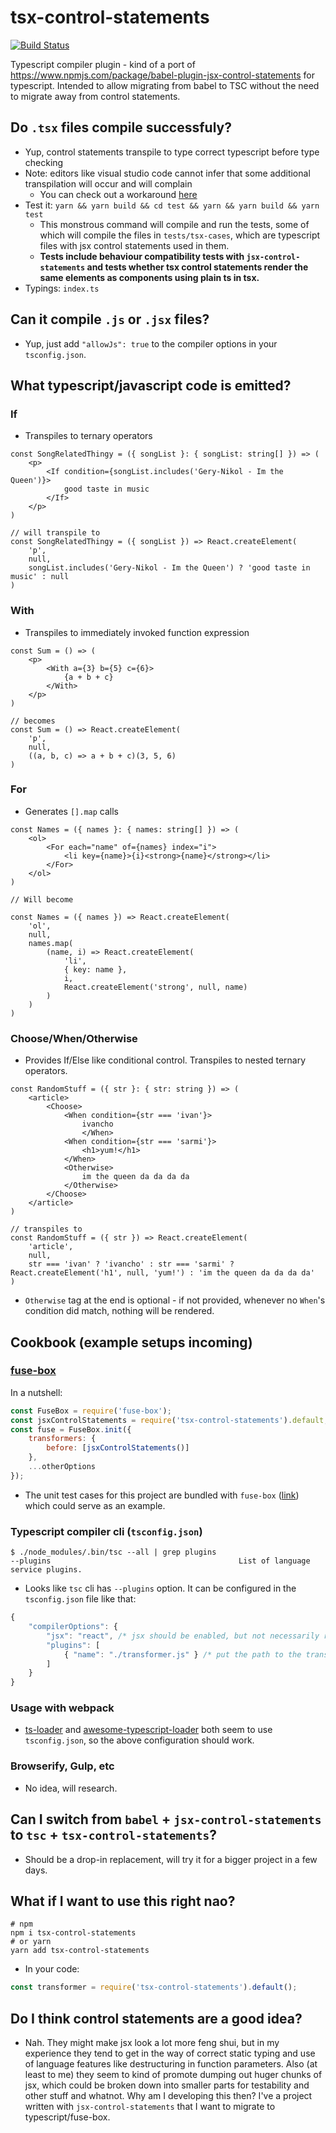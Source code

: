 # tsx-control-statements

[![Build Status](https://travis-ci.org/KonstantinSimeonov/tsx-control-statements.svg?branch=master)](https://travis-ci.org/KonstantinSimeonov/tsx-control-statements)

Typescript compiler plugin - kind of a port of https://www.npmjs.com/package/babel-plugin-jsx-control-statements for typescript. Intended to allow migrating from babel to TSC without the need to migrate away from control statements.

## Do `.tsx` files compile successfuly?
- Yup, control statements transpile to type correct typescript before type checking
- Note: editors like visual studio code cannot infer that some additional transpilation will occur and will complain
    - You can check out a workaround [here](./test/tsx-cases/for.tsx)
- Test it: `yarn && yarn build && cd test && yarn && yarn build && yarn test`
    - This monstrous command will compile and run the tests, some of which will compile the files in `tests/tsx-cases`, which are typescript files with jsx control statements used in them.
    - **Tests include behaviour compatibility tests with `jsx-control-statements` and tests whether tsx control statements render the same elements as components using plain ts in tsx.**
- Typings: `index.ts`

## Can it compile `.js` or `.jsx` files?
- Yup, just add `"allowJs": true` to the compiler options in your `tsconfig.json`.

## What typescript/javascript code is emitted?

### If
- Transpiles to ternary operators

```tsx
const SongRelatedThingy = ({ songList }: { songList: string[] }) => (
    <p>
        <If condition={songList.includes('Gery-Nikol - Im the Queen')}>
            good taste in music
        </If>
    </p>
)

// will transpile to
const SongRelatedThingy = ({ songList }) => React.createElement(
    'p',
    null,
    songList.includes('Gery-Nikol - Im the Queen') ? 'good taste in music' : null
)
```

### With
- Transpiles to immediately invoked function expression

```tsx
const Sum = () => (
    <p>
        <With a={3} b={5} c={6}>
            {a + b + c}
        </With>
    </p>
)

// becomes
const Sum = () => React.createElement(
    'p',
    null,
    ((a, b, c) => a + b + c)(3, 5, 6)
)
```

### For
- Generates `[].map` calls
```tsx
const Names = ({ names }: { names: string[] }) => (
    <ol>
        <For each="name" of={names} index="i">
            <li key={name}>{i}<strong>{name}</strong></li>
        </For>
    </ol>
)

// Will become

const Names = ({ names }) => React.createElement(
    'ol',
    null,
    names.map(
        (name, i) => React.createElement(
            'li',
            { key: name },
            i,
            React.createElement('strong', null, name)
        )
    )
)
```

### Choose/When/Otherwise
- Provides If/Else like conditional control. Transpiles to nested ternary operators.

```tsx
const RandomStuff = ({ str }: { str: string }) => (
    <article>
        <Choose>
            <When condition={str === 'ivan'}>
                ivancho
                </When>
            <When condition={str === 'sarmi'}>
                <h1>yum!</h1>
            </When>
            <Otherwise>
                im the queen da da da da
            </Otherwise>
        </Choose>
    </article>
)

// transpiles to
const RandomStuff = ({ str }) => React.createElement(
    'article',
    null,
    str === 'ivan' ? 'ivancho' : str === 'sarmi' ? React.createElement('h1', null, 'yum!') : 'im the queen da da da da'
)
```

- `Otherwise` tag at the end is optional - if not provided, whenever no `When`'s condition did match, nothing will be rendered.

## Cookbook (example setups incoming)

### [fuse-box](https://github.com/fuse-box/fuse-box)
In a nutshell:

```js
const FuseBox = require('fuse-box');
const jsxControlStatements = require('tsx-control-statements').default;
const fuse = FuseBox.init({
    transformers: {
        before: [jsxControlStatements()]
    },
    ...otherOptions
});
```

- The unit test cases for this project are bundled with `fuse-box` ([link](./test/fuse.js)) which could serve as an example.

### Typescript compiler cli (`tsconfig.json`)
```shell
$ ./node_modules/.bin/tsc --all | grep plugins
--plugins                                          List of language service plugins.
```
- Looks like `tsc` cli has `--plugins` option. It can be configured in the `tsconfig.json` file like that:

```js
{
    "compilerOptions": {
        "jsx": "react", /* jsx should be enabled, but not necessarily react */
        "plugins": [
            { "name": "./transformer.js" } /* put the path to the transformer file here */
        ]
    }
}
```

### Usage with webpack
- [ts-loader](https://github.com/TypeStrong/ts-loader) and [awesome-typescript-loader](https://github.com/s-panferov/awesome-typescript-loader) both seem to use `tsconfig.json`, so the above configuration should work.

### Browserify, Gulp, etc
- No idea, will research.

## Can I switch from `babel` + `jsx-control-statements` to `tsc` + `tsx-control-statements`?
- Should be a drop-in replacement, will try it for a bigger project in a few days.

## What if I want to use this right nao?
```shell
# npm
npm i tsx-control-statements
# or yarn
yarn add tsx-control-statements
```

- In your code:
```js
const transformer = require('tsx-control-statements').default();
```

## Do I think control statements are a good idea?
- Nah. They might make jsx look a lot more feng shui, but in my experience they tend to get in the way of correct static typing and use of language features like destructuring in function parameters. Also (at least to me) they seem to kind of promote dumping out huger chunks of jsx, which could be broken down into smaller parts for testability and other stuff and whatnot. Why am I developing this then? I've a project written with `jsx-control-statements` that I want to migrate to typescript/fuse-box.